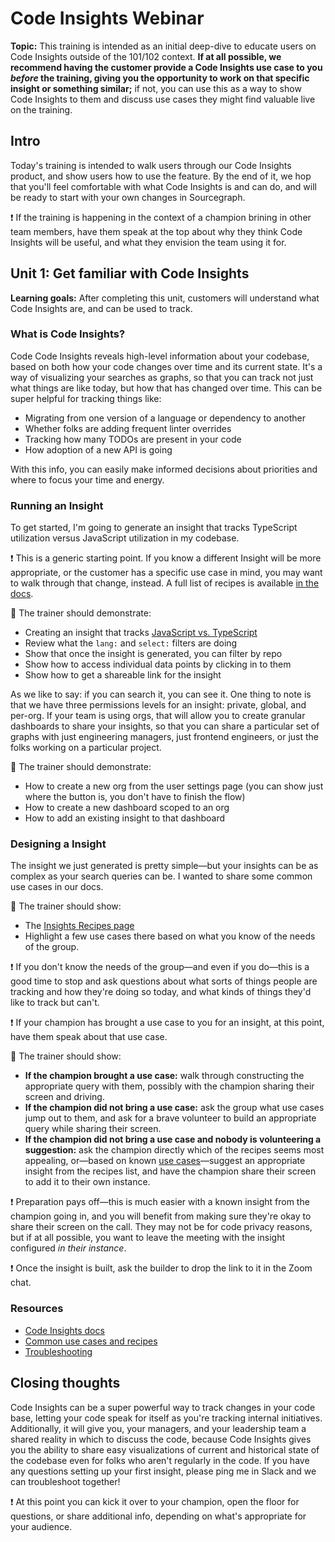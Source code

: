 

# Code Insights Webinar

**Topic:** This training is intended as an initial deep-dive to educate users on Code Insights outside of the 101/102 context. **If at all possible, we recommend having the customer provide a Code Insights use case to you *before* the training, giving you the opportunity to work on that specific insight or something similar;** if not, you can use this as a way to show Code Insights to them and discuss use cases they might find valuable live on the training.

## Intro

Today's training is intended to walk users through our Code Insights product, and show users how to use the feature. By the end of it, we hop that you'll feel comfortable with what Code Insights is and can do, and will be ready to start with your own changes in Sourcegraph.

❗️ If the training is happening in the context of a champion brining in other team members, have them speak at the top about why they think Code Insights will be useful, and what they envision the team using it for.

## Unit 1: Get familiar with Code Insights

**Learning goals:** After completing this unit, customers will understand what Code Insights are, and can be used to track.

### What is Code Insights?

Code Code Insights reveals high-level information about your codebase, based on both how your code changes over time and its current state. It's a way of visualizing your searches as graphs, so that you can track not just what things are like today, but how that has changed over time. This can be super helpful for tracking things like:

* Migrating from one version of a language or dependency to another
* Whether folks are adding frequent linter overrides 
* Tracking how many TODOs are present in your code
* How adoption of a new API is going

With this info, you can easily make informed decisions about priorities and where to focus your time and energy.

### Running an Insight

To get started, I'm going to generate an insight that tracks TypeScript utilization versus JavaScript utilization in my codebase.

❗️ This is a generic starting point. If you know a different Insight will be more appropriate, or the customer has a specific use case in mind, you may want to walk through that change, instead. A full list of recipes is available [in the docs](https://docs.sourcegraph.com/code_insights/references/common_use_cases). 

🔎 The trainer should demonstrate:

* Creating an insight that tracks [JavaScript vs. TypeScript](https://docs.sourcegraph.com/code_insights/references/common_use_cases#language-use-over-time)
* Review what the `lang:` and `select:` filters are doing
* Show that once the insight is generated, you can filter by repo
* Show how to access individual data points by clicking in to them
* Show how to get a shareable link for the insight

As we like to say: if you can search it, you can see it. One thing to note is that we have three permissions levels for an insight: private, global, and per-org. If your team is using orgs, that will allow you to create granular dashboards to share your insights, so that you can share a particular set of graphs with just engineering managers, just frontend engineers, or just the folks working on a particular project. 

🔎 The trainer should demonstrate:

* How to create a new org from the user settings page (you can show just where the button is, you don't have to finish the flow)
* How to create a new dashboard scoped to an org 
* How to add an existing insight to that dashboard

### Designing a Insight

The insight we just generated is pretty simple—but your insights can be as complex as your search queries can be. I wanted to share some common use cases in our docs.

🔎 The trainer should show:

* The [Insights Recipes page](https://docs.sourcegraph.com/code_insights/references/common_use_cases)
* Highlight a few use cases there based on what you know of the needs of the group.

❗️ If you don't know the needs of the group—and even if you do—this is a good time to stop and ask questions about what sorts of things people are tracking and how they're doing so today, and what kinds of things they'd like to track but can't.

❗️ If your champion has brought a use case to you for an insight, at this point, have them speak about that use case. 

🔎 The trainer should show:

* **If the champion brought a use case:** walk through constructing the appropriate query with them, possibly with the champion sharing their screen and driving.
* **If the champion did not bring a use case:** ask the group what use cases jump out to them, and ask for a brave volunteer to build an appropriate query while sharing their screen.
* **If the champion did not bring a use case and nobody is volunteering a suggestion:** ask the champion directly which of the recipes seems most appealing, or—based on known [use cases](https://about.sourcegraph.com/use-cases)—suggest an appropriate insight from the recipes list, and have the champion share their screen to add it to their own instance.

❗️ Preparation pays off—this is much easier with a known insight from the champion going in, and you will benefit from making sure they're okay to share their screen on the call. They may not be for code privacy reasons, but if at all possible, you want to leave the meeting with the insight configured *in their instance*.

❗️ Once the insight is built, ask the builder to drop the link to it in the Zoom chat.

### Resources

* [Code Insights docs](https://docs.sourcegraph.com/code_insights)
* [Common use cases and recipes](https://docs.sourcegraph.com/code_insights/references/common_use_cases)
* [Troubleshooting](https://docs.sourcegraph.com/code_insights/how-tos/Troubleshooting)

## Closing thoughts

Code Insights can be a super powerful way to track changes in your code base, letting your code speak for itself as you're tracking internal initiatives. Additionally, it will give you, your managers, and your leadership team a shared reality in which to discuss the code, because Code Insights gives you the ability to share easy visualizations of current and historical state of the codebase even for folks who aren't regularly in the code. If you have any questions setting up your first insight, please ping me in Slack and we can troubleshoot together!

❗️ At this point you can kick it over to your champion, open the floor for questions, or share additional info, depending on what's appropriate for your audience.
